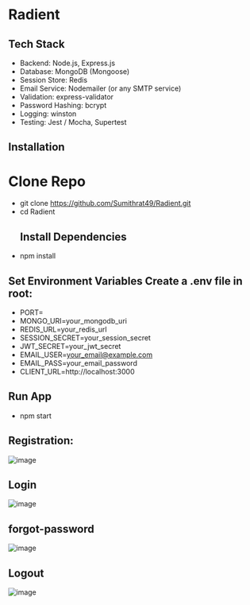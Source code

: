 # Radient
## Tech Stack
- Backend: Node.js, Express.js
- Database: MongoDB (Mongoose)
- Session Store: Redis
- Email Service: Nodemailer (or any SMTP service)
- Validation: express-validator
- Password Hashing: bcrypt
- Logging: winston
- Testing: Jest / Mocha, Supertest

## Installation
# Clone Repo


- git clone https://github.com/Sumithrat49/Radient.git
- cd Radient
   ## Install Dependencies
- npm install
## Set Environment Variables Create a .env file in root:


- PORT=
- MONGO_URI=your_mongodb_uri
- REDIS_URL=your_redis_url
- SESSION_SECRET=your_session_secret
- JWT_SECRET=your_jwt_secret
- EMAIL_USER=your_email@example.com
- EMAIL_PASS=your_email_password
- CLIENT_URL=http://localhost:3000
## Run App
 - npm start




## Registration:
![image](https://github.com/user-attachments/assets/9d04d8b4-a817-42d3-af86-12abc71dfd1e)

## Login
![image](https://github.com/user-attachments/assets/4feefa34-cdc8-48a8-9ab7-2bf7b18850b1)

## forgot-password
![image](https://github.com/user-attachments/assets/ff1db93b-2c46-4fd0-b42e-b4d36a4f8b45)

## Logout 
![image](https://github.com/user-attachments/assets/f9c14409-37c1-4bb4-8934-31e4980c750e)



